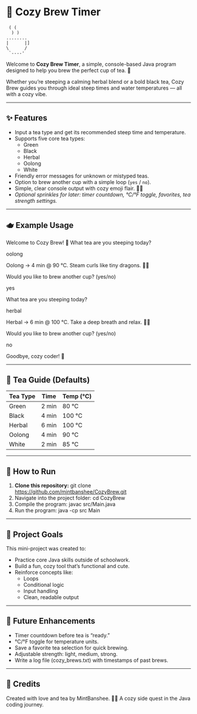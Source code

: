 # 🌿 Cozy Brew Timer

  ```
   ( (
    ) )
  ........
  |      |]
  \      /
   `----'
```



Welcome to **Cozy Brew Timer**, a simple, console-based Java program designed to help you brew the perfect cup of tea. 🍵  

Whether you’re steeping a calming herbal blend or a bold black tea, Cozy Brew guides you through ideal steep times and water temperatures — all with a cozy vibe.

---

## ✨ Features
- Input a tea type and get its recommended steep time and temperature.
- Supports five core tea types:
  - Green
  - Black
  - Herbal
  - Oolong
  - White
- Friendly error messages for unknown or mistyped teas.
- Option to brew another cup with a simple loop (`yes` / `no`).
- Simple, clear console output with cozy emoji flair. 🌙🍵
- *Optional sprinkles for later: timer countdown, °C/°F toggle, favorites, tea strength settings.*

---

## 🫖 Example Usage
Welcome to Cozy Brew! 🌙 What tea are you steeping today?

oolong

Oolong → 4 min @ 90 °C. Steam curls like tiny dragons. 🐉🍵

Would you like to brew another cup? (yes/no)

yes

What tea are you steeping today?

herbal

Herbal → 6 min @ 100 °C. Take a deep breath and relax. 🌿🍵

Would you like to brew another cup? (yes/no)

no

Goodbye, cozy coder! 🌙

---

## 🧪 Tea Guide (Defaults)

| Tea Type | Time   | Temp (°C) |
|----------|--------|-----------|
| Green    | 2 min  | 80 °C     |
| Black    | 4 min  | 100 °C    |
| Herbal   | 6 min  | 100 °C    |
| Oolong   | 4 min  | 90 °C     |
| White    | 2 min  | 85 °C     |

---

## 🚀 How to Run

1. **Clone this repository:**
      git clone https://github.com/mintbanshee/CozyBrew.git
2. Navigate into the project folder:
      cd CozyBrew
3. Compile the program:
      javac src/Main.java
4. Run the program:
      java -cp src Main

---

## 📝 Project Goals

This mini-project was created to:
- Practice core Java skills outside of schoolwork.
- Build a fun, cozy tool that’s functional and cute.
- Reinforce concepts like:
  - Loops
  - Conditional logic
  - Input handling
  - Clean, readable output

---

## 🌱 Future Enhancements

- Timer countdown before tea is “ready.”
- °C/°F toggle for temperature units.
- Save a favorite tea selection for quick brewing.
- Adjustable strength: light, medium, strong.
- Write a log file (cozy_brews.txt) with timestamps of past brews.

---

## 💚 Credits

Created with love and tea by MintBanshee. 🌙✨
A cozy side quest in the Java coding journey.